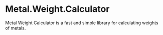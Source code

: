 # Metal.Weight.Calculator
Metal Weight Calculator is a fast and simple library for calculating weights of metals. 
